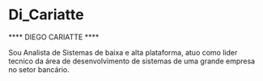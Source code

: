 # Di_Cariatte
**** DIEGO CARIATTE ****

Sou Analista de Sistemas de baixa e alta plataforma, atuo como lider tecnico da área de desenvolvimento de sistemas de uma grande empresa no setor bancário.
